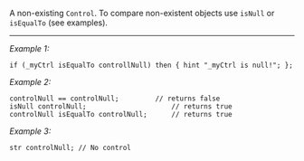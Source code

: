 A non-existing `Control`. To compare non-existent objects use `isNull` or `isEqualTo` (see examples).


---
*Example 1:*
```sqf
if (_myCtrl isEqualTo controllNull) then { hint "_myCtrl is null!"; };
```

*Example 2:*
```sqf
controlNull == controlNull;			// returns false
isNull controlNull;						// returns true
controlNull isEqualTo controlNull;		// returns true
```

*Example 3:*
```sqf
str controlNull; // No control
```